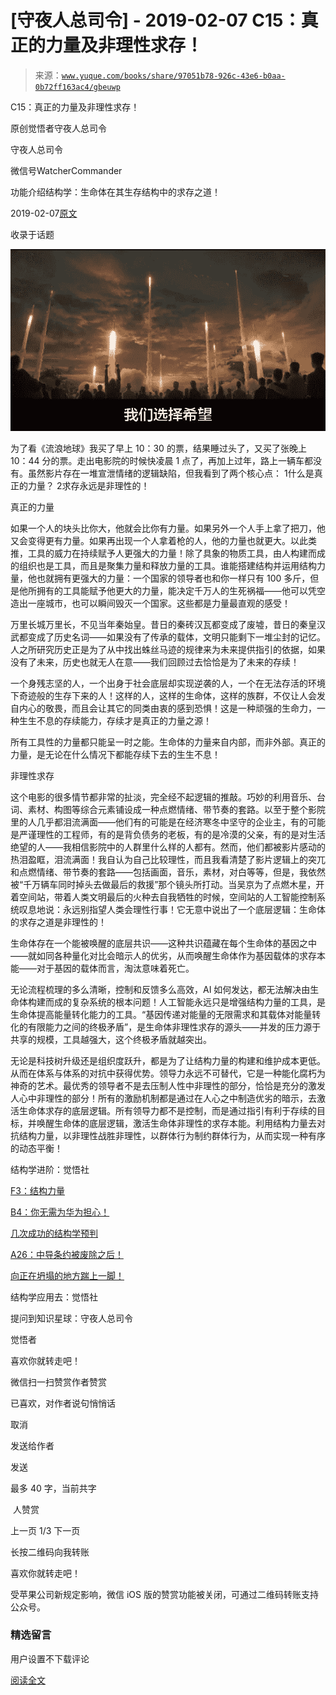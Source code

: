 # [守夜人总司令] - 2019-02-07 C15：真正的力量及非理性求存！

> 来源：[`www.yuque.com/books/share/97051b78-926c-43e6-b0aa-0b72ff163ac4/gbeuwp`](https://www.yuque.com/books/share/97051b78-926c-43e6-b0aa-0b72ff163ac4/gbeuwp)



C15：真正的力量及非理性求存！ 

原创觉悟者守夜人总司令 

守夜人总司令 

微信号WatcherCommander 

功能介绍结构学：生命体在其生存结构中的求存之道！ 

2019-02-07[原文](https://mp.weixin.qq.com/s?__biz=MzAxNDk1NjI2Mw==&mid=2247484284&idx=1&sn=61a563a70fd5f39ba955a07f47f6d2f8&chksm=9b8a20f4acfda9e295184b0e990ebd790f71d19a25b88d9a238b777934322c96c4ff70749982&scene=27#wechat_redirect&cpage=409) 

收录于话题 

![](img/b412d452b64315b2c61a7cf33fa67e17.png)  

为了看《流浪地球》我买了早上 10：30 的票，结果睡过头了，又买了张晚上 10：44 分的票。走出电影院的时候快凌晨 1 点了，再加上过年，路上一辆车都没有。虽然影片存在一堆宣泄情绪的逻辑缺陷，但我看到了两个核心点： <ne-oli><ne-oli-i>1</ne-oli-i><ne-oli-c class="ne-oli-content" id="b7901d4794037c8aeb4bcaba60fd3e92" data-lake-id="b7901d4794037c8aeb4bcaba60fd3e92">什么是真正的力量？</ne-oli-c></ne-oli> <ne-oli><ne-oli-i>2</ne-oli-i><ne-oli-c class="ne-oli-content" id="12387d3edf08d2a3961e9cfe34fe9754" data-lake-id="12387d3edf08d2a3961e9cfe34fe9754">求存永远是非理性的！</ne-oli-c></ne-oli> 

真正的力量 

如果一个人的块头比你大，他就会比你有力量。如果另外一个人手上拿了把刀，他又会变得更有力量。如果再出现一个人拿着枪的人，他的力量也就更大。以此类推，工具的威力在持续赋予人更强大的力量！除了具象的物质工具，由人构建而成的组织也是工具，而且是聚集力量和释放力量的工具。谁能搭建结构并运用结构力量，他也就拥有更强大的力量：一个国家的领导者也和你一样只有 100 多斤，但是他所拥有的工具能赋予他更大的力量，能决定千万人的生死祸福——他可以凭空造出一座城市，也可以瞬间毁灭一个国家。这些都是力量最直观的感受！ 

万里长城万里长，不见当年秦始皇。昔日的秦砖汉瓦都变成了废墟，昔日的秦皇汉武都变成了历史名词——如果没有了传承的载体，文明只能剩下一堆尘封的记忆。人之所研究历史正是为了从中找出蛛丝马迹的规律来为未来提供指引的依据，如果没有了未来，历史也就无人在意——我们回顾过去恰恰是为了未来的存续！ 

一个身残志坚的人，一个出身于社会底层却实现逆袭的人，一个在无法存活的环境下奇迹般的生存下来的人！这样的人，这样的生命体，这样的族群，不仅让人会发自内心的敬畏，而且会让其它的同类由衷的感到恐惧！这是一种顽强的生命力，一种生生不息的存续能力，存续才是真正的力量之源！ 

所有工具性的力量都只能呈一时之能。生命体的力量来自内部，而非外部。真正的力量，是无论在什么情况下都能存续下去的生生不息！ 

非理性求存 

这个电影的很多情节都非常的扯淡，完全经不起逻辑的推敲。巧妙的利用音乐、台词、素材、构图等综合元素铺设成一种点燃情绪、带节奏的套路。以至于整个影院里的人几乎都泪流满面——他们有的可能是在经济寒冬中坚守的企业主，有的可能是严谨理性的工程师，有的是背负债务的老板，有的是冷漠的父亲，有的是对生活绝望的人——我相信影院中的人群里什么样的人都有。然而，他们都被影片感动的热泪盈眶，泪流满面！我自认为自己比较理性，而且我看清楚了影片逻辑上的突兀和点燃情绪、带节奏的套路——包括画面，音乐，素材，对白等等，但是，我依然被“千万辆车同时掉头去做最后的救援”那个镜头所打动。当吴京为了点燃木星，开着空间站，带着人类文明最后的火种去自我牺牲的时候，空间站的人工智能控制系统叹息地说：永远别指望人类会理性行事！它无意中说出了一个底层逻辑：生命体的求存之道是非理性的！ 

生命体存在一个能被唤醒的底层共识——这种共识蕴藏在每个生命体的基因之中——就如同各种量化对比会暗示人的优劣，从而唤醒生命体作为基因载体的求存本能——对于基因的载体而言，淘汰意味着死亡。 

无论流程梳理的多么清晰，控制和反馈多么高效，AI 如何发达，都无法解决由生命体构建而成的复杂系统的根本问题！人工智能永远只是增强结构力量的工具，是生命体提高能量转化能力的工具。“基因传递对能量的无限需求和其载体对能量转化的有限能力之间的终极矛盾”，是生命体非理性求存的源头——并发的压力源于共享的规模，工具越强大，这个终极矛盾就越突出。 

无论是科技树升级还是组织度跃升，都是为了让结构力量的构建和维护成本更低。从而在体系与体系的对抗中获得优势。领导力永远不可替代，它是一种能化腐朽为神奇的艺术。最优秀的领导者不是去压制人性中非理性的部分，恰恰是充分的激发人心中非理性的部分！所有的激励机制都是通过在人心之中制造优劣的暗示，去激活生命体求存的底层逻辑。所有领导力都不是控制，而是通过指引有利于存续的目标，并唤醒生命体的底层逻辑，激活生命体非理性的求存本能。利用结构力量去对抗结构力量，以非理性战胜非理性，以群体行为制约群体行为，从而实现一种有序的动态平衡！ 

结构学进阶：觉悟社 

[F3：结构力量](http://mp.weixin.qq.com/s?__biz=MzAxNDk1NjI2Mw==&mid=2247484256&idx=1&sn=f10d9c530bfd6ea08b25d4bec657c13a&chksm=9b8a20e8acfda9fee057f2df26790f905c898132cac91d833d14e636edb00c20514d63189a88&scene=21#wechat_redirect) 

[B4：你无需为华为担心！](http://mp.weixin.qq.com/s?__biz=MzAxNDk1NjI2Mw==&mid=2247484272&idx=1&sn=b63b21dd8e2aec97201f452c0efd7175&chksm=9b8a20f8acfda9eeb379304169ddf23955b121150036cd27ea282a67cf52c9226120b51a5c96&scene=21#wechat_redirect) 

[几次成功的结构学预判](http://mp.weixin.qq.com/s?__biz=MzAxNDk1NjI2Mw==&mid=2247484266&idx=1&sn=02ab915e029cbe24d91712f741b3f37c&chksm=9b8a20e2acfda9f4498a5c76204c101ab26e7311f2fb7d3043de108d4ff6e18d72a1c889a569&scene=21#wechat_redirect) 

[A26：中导条约被废除之后！](http://mp.weixin.qq.com/s?__biz=MzAxNDk1NjI2Mw==&mid=2247484277&idx=1&sn=d8ab9b4b84cbc35b890bb468b0f0afd2&chksm=9b8a20fdacfda9eb6b00d830680d3dd3f7cad33fe6b391d238e3ada16cf858da5cb12b0ecd1b&scene=21#wechat_redirect) 

[向正在坍塌的地方踹上一脚！](http://mp.weixin.qq.com/s?__biz=MzAxNDk1NjI2Mw==&mid=2247483789&idx=1&sn=5e44b7b524c3dc4bb7705f49ed0a44a3&chksm=9b8a2205acfdab139e4b1d44ef6702b09c9fbf79505340205d13fbdaa33207a997f54bee0e97&scene=21#wechat_redirect) 

结构学应用去：觉悟社 

提问到知识星球：守夜人总司令  



觉悟者 

喜欢你就转走吧！ 

微信扫一扫赞赏作者赞赏 

已喜欢，对作者说句悄悄话 

取消 

发送给作者 

发送 

最多 40 字，当前共字 

 人赞赏 

上一页 1/3 下一页 

长按二维码向我转账 

喜欢你就转走吧！ 

受苹果公司新规定影响，微信 iOS 版的赞赏功能被关闭，可通过二维码转账支持公众号。 

### 精选留言 

用户设置不下载评论 

[阅读全文](https://t.zsxq.com/juj2rjM)